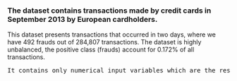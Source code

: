 <h3>The dataset contains transactions made by credit cards in September 2013 by European cardholders.</h3>

<p>This dataset presents transactions that occurred in two days, where we have 492 frauds out of 284,807 transactions. The dataset is highly unbalanced, the positive class (frauds) account for 0.172% of all transactions.
</p>

<pre>It contains only numerical input variables which are the result of a PCA transformation.</pre>
